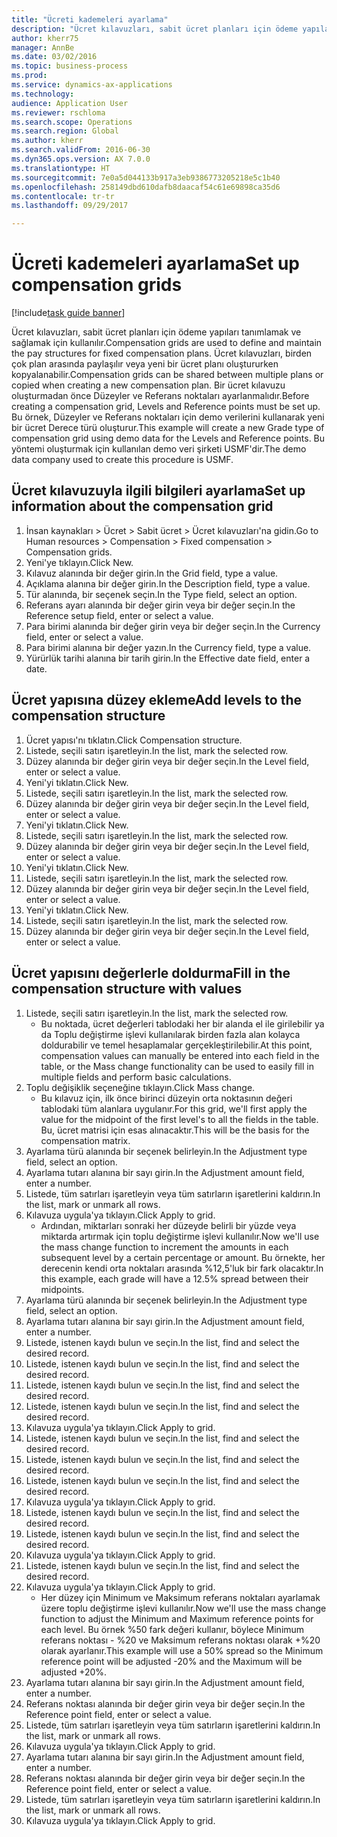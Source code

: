 ```yaml
--- 
title: "Ücreti kademeleri ayarlama"
description: "Ücret kılavuzları, sabit ücret planları için ödeme yapıları tanımlamak ve sağlamak için kullanılır."
author: kherr75
manager: AnnBe
ms.date: 03/02/2016
ms.topic: business-process
ms.prod: 
ms.service: dynamics-ax-applications
ms.technology: 
audience: Application User
ms.reviewer: rschloma
ms.search.scope: Operations
ms.search.region: Global
ms.author: kherr
ms.search.validFrom: 2016-06-30
ms.dyn365.ops.version: AX 7.0.0
ms.translationtype: HT
ms.sourcegitcommit: 7e0a5d044133b917a3eb9386773205218e5c1b40
ms.openlocfilehash: 258149dbd610dafb8daacaf54c61e69898ca35d6
ms.contentlocale: tr-tr
ms.lasthandoff: 09/29/2017

---
```

# <a name="set-up-compensation-grids"></a><span data-ttu-id="605c4-103">Ücreti kademeleri ayarlama</span><span class="sxs-lookup"><span data-stu-id="605c4-103">Set up compensation grids</span></span>

[!include[task guide banner](../../includes/task-guide-banner.md)]

<span data-ttu-id="605c4-104">Ücret kılavuzları, sabit ücret planları için ödeme yapıları tanımlamak ve sağlamak için kullanılır.</span><span class="sxs-lookup"><span data-stu-id="605c4-104">Compensation grids are used to define and maintain the pay structures for fixed compensation plans.</span></span> <span data-ttu-id="605c4-105">Ücret kılavuzları, birden çok plan arasında paylaşılır veya yeni bir ücret planı oluştururken kopyalanabilir.</span><span class="sxs-lookup"><span data-stu-id="605c4-105">Compensation grids can be shared between multiple plans or copied when creating a new compensation plan.</span></span>  <span data-ttu-id="605c4-106">Bir ücret kılavuzu oluşturmadan önce Düzeyler ve Referans noktaları ayarlanmalıdır.</span><span class="sxs-lookup"><span data-stu-id="605c4-106">Before creating a compensation grid, Levels and Reference points must be set up.</span></span> <span data-ttu-id="605c4-107">Bu örnek, Düzeyler ve Referans noktaları için demo verilerini kullanarak yeni bir ücret Derece türü oluşturur.</span><span class="sxs-lookup"><span data-stu-id="605c4-107">This example will create a new Grade type of compensation grid using demo data for the Levels and Reference points.</span></span> <span data-ttu-id="605c4-108">Bu yöntemi oluşturmak için kullanılan demo veri şirketi USMF'dir.</span><span class="sxs-lookup"><span data-stu-id="605c4-108">The demo data company used to create this procedure is USMF.</span></span>


## <a name="set-up-information-about-the-compensation-grid"></a><span data-ttu-id="605c4-109">Ücret kılavuzuyla ilgili bilgileri ayarlama</span><span class="sxs-lookup"><span data-stu-id="605c4-109">Set up information about the compensation grid</span></span>
1. <span data-ttu-id="605c4-110">İnsan kaynakları > Ücret > Sabit ücret > Ücret kılavuzları'na gidin.</span><span class="sxs-lookup"><span data-stu-id="605c4-110">Go to Human resources > Compensation > Fixed compensation > Compensation grids.</span></span>
2. <span data-ttu-id="605c4-111">Yeni'ye tıklayın.</span><span class="sxs-lookup"><span data-stu-id="605c4-111">Click New.</span></span>
3. <span data-ttu-id="605c4-112">Kılavuz alanında bir değer girin.</span><span class="sxs-lookup"><span data-stu-id="605c4-112">In the Grid field, type a value.</span></span>
4. <span data-ttu-id="605c4-113">Açıklama alanına bir değer girin.</span><span class="sxs-lookup"><span data-stu-id="605c4-113">In the Description field, type a value.</span></span>
5. <span data-ttu-id="605c4-114">Tür alanında, bir seçenek seçin.</span><span class="sxs-lookup"><span data-stu-id="605c4-114">In the Type field, select an option.</span></span>
6. <span data-ttu-id="605c4-115">Referans ayarı alanında bir değer girin veya bir değer seçin.</span><span class="sxs-lookup"><span data-stu-id="605c4-115">In the Reference setup field, enter or select a value.</span></span>
7. <span data-ttu-id="605c4-116">Para birimi alanında bir değer girin veya bir değer seçin.</span><span class="sxs-lookup"><span data-stu-id="605c4-116">In the Currency field, enter or select a value.</span></span>
8. <span data-ttu-id="605c4-117">Para birimi alanına bir değer yazın.</span><span class="sxs-lookup"><span data-stu-id="605c4-117">In the Currency field, type a value.</span></span>
9. <span data-ttu-id="605c4-118">Yürürlük tarihi alanına bir tarih girin.</span><span class="sxs-lookup"><span data-stu-id="605c4-118">In the Effective date field, enter a date.</span></span>

## <a name="add-levels-to-the-compensation-structure"></a><span data-ttu-id="605c4-119">Ücret yapısına düzey ekleme</span><span class="sxs-lookup"><span data-stu-id="605c4-119">Add levels to the compensation structure</span></span>
1. <span data-ttu-id="605c4-120">Ücret yapısı'nı tıklatın.</span><span class="sxs-lookup"><span data-stu-id="605c4-120">Click Compensation structure.</span></span>
2. <span data-ttu-id="605c4-121">Listede, seçili satırı işaretleyin.</span><span class="sxs-lookup"><span data-stu-id="605c4-121">In the list, mark the selected row.</span></span>
3. <span data-ttu-id="605c4-122">Düzey alanında bir değer girin veya bir değer seçin.</span><span class="sxs-lookup"><span data-stu-id="605c4-122">In the Level field, enter or select a value.</span></span>
4. <span data-ttu-id="605c4-123">Yeni'yi tıklatın.</span><span class="sxs-lookup"><span data-stu-id="605c4-123">Click New.</span></span>
5. <span data-ttu-id="605c4-124">Listede, seçili satırı işaretleyin.</span><span class="sxs-lookup"><span data-stu-id="605c4-124">In the list, mark the selected row.</span></span>
6. <span data-ttu-id="605c4-125">Düzey alanında bir değer girin veya bir değer seçin.</span><span class="sxs-lookup"><span data-stu-id="605c4-125">In the Level field, enter or select a value.</span></span>
7. <span data-ttu-id="605c4-126">Yeni'yi tıklatın.</span><span class="sxs-lookup"><span data-stu-id="605c4-126">Click New.</span></span>
8. <span data-ttu-id="605c4-127">Listede, seçili satırı işaretleyin.</span><span class="sxs-lookup"><span data-stu-id="605c4-127">In the list, mark the selected row.</span></span>
9. <span data-ttu-id="605c4-128">Düzey alanında bir değer girin veya bir değer seçin.</span><span class="sxs-lookup"><span data-stu-id="605c4-128">In the Level field, enter or select a value.</span></span>
10. <span data-ttu-id="605c4-129">Yeni'yi tıklatın.</span><span class="sxs-lookup"><span data-stu-id="605c4-129">Click New.</span></span>
11. <span data-ttu-id="605c4-130">Listede, seçili satırı işaretleyin.</span><span class="sxs-lookup"><span data-stu-id="605c4-130">In the list, mark the selected row.</span></span>
12. <span data-ttu-id="605c4-131">Düzey alanında bir değer girin veya bir değer seçin.</span><span class="sxs-lookup"><span data-stu-id="605c4-131">In the Level field, enter or select a value.</span></span>
13. <span data-ttu-id="605c4-132">Yeni'yi tıklatın.</span><span class="sxs-lookup"><span data-stu-id="605c4-132">Click New.</span></span>
14. <span data-ttu-id="605c4-133">Listede, seçili satırı işaretleyin.</span><span class="sxs-lookup"><span data-stu-id="605c4-133">In the list, mark the selected row.</span></span>
15. <span data-ttu-id="605c4-134">Düzey alanında bir değer girin veya bir değer seçin.</span><span class="sxs-lookup"><span data-stu-id="605c4-134">In the Level field, enter or select a value.</span></span>

## <a name="fill-in-the-compensation-structure-with-values"></a><span data-ttu-id="605c4-135">Ücret yapısını değerlerle doldurma</span><span class="sxs-lookup"><span data-stu-id="605c4-135">Fill in the compensation structure with values</span></span>
1. <span data-ttu-id="605c4-136">Listede, seçili satırı işaretleyin.</span><span class="sxs-lookup"><span data-stu-id="605c4-136">In the list, mark the selected row.</span></span>
    * <span data-ttu-id="605c4-137">Bu noktada, ücret değerleri tablodaki her bir alanda el ile girilebilir ya da Toplu değiştirme işlevi kullanılarak birden fazla alan kolayca doldurabilir ve temel hesaplamalar gerçekleştirilebilir.</span><span class="sxs-lookup"><span data-stu-id="605c4-137">At this point, compensation values can manually be entered into each field in the table, or the Mass change functionality can be used to easily fill in multiple fields and perform basic calculations.</span></span>  
2. <span data-ttu-id="605c4-138">Toplu değişiklik seçeneğine tıklayın.</span><span class="sxs-lookup"><span data-stu-id="605c4-138">Click Mass change.</span></span>
    * <span data-ttu-id="605c4-139">Bu kılavuz için, ilk önce birinci düzeyin orta noktasının değeri tablodaki tüm alanlara uygulanır.</span><span class="sxs-lookup"><span data-stu-id="605c4-139">For this grid, we'll first apply the value for the midpoint of the first level's to all the fields in the table.</span></span> <span data-ttu-id="605c4-140">Bu, ücret matrisi için esas alınacaktır.</span><span class="sxs-lookup"><span data-stu-id="605c4-140">This will be the basis for the compensation matrix.</span></span>  
3. <span data-ttu-id="605c4-141">Ayarlama türü alanında bir seçenek belirleyin.</span><span class="sxs-lookup"><span data-stu-id="605c4-141">In the Adjustment type field, select an option.</span></span>
4. <span data-ttu-id="605c4-142">Ayarlama tutarı alanına bir sayı girin.</span><span class="sxs-lookup"><span data-stu-id="605c4-142">In the Adjustment amount field, enter a number.</span></span>
5. <span data-ttu-id="605c4-143">Listede, tüm satırları işaretleyin veya tüm satırların işaretlerini kaldırın.</span><span class="sxs-lookup"><span data-stu-id="605c4-143">In the list, mark or unmark all rows.</span></span>
6. <span data-ttu-id="605c4-144">Kılavuza uygula'ya tıklayın.</span><span class="sxs-lookup"><span data-stu-id="605c4-144">Click Apply to grid.</span></span>
    * <span data-ttu-id="605c4-145">Ardından, miktarları sonraki her düzeyde belirli bir yüzde veya miktarda artırmak için toplu değiştirme işlevi kullanılır.</span><span class="sxs-lookup"><span data-stu-id="605c4-145">Now we'll use the mass change function to increment the amounts in each subsequent level by a certain percentage or amount.</span></span> <span data-ttu-id="605c4-146">Bu örnekte, her derecenin kendi orta noktaları arasında %12,5'luk bir fark olacaktır.</span><span class="sxs-lookup"><span data-stu-id="605c4-146">In this example, each grade will have a 12.5% spread between their midpoints.</span></span>  
7. <span data-ttu-id="605c4-147">Ayarlama türü alanında bir seçenek belirleyin.</span><span class="sxs-lookup"><span data-stu-id="605c4-147">In the Adjustment type field, select an option.</span></span>
8. <span data-ttu-id="605c4-148">Ayarlama tutarı alanına bir sayı girin.</span><span class="sxs-lookup"><span data-stu-id="605c4-148">In the Adjustment amount field, enter a number.</span></span>
9. <span data-ttu-id="605c4-149">Listede, istenen kaydı bulun ve seçin.</span><span class="sxs-lookup"><span data-stu-id="605c4-149">In the list, find and select the desired record.</span></span>
10. <span data-ttu-id="605c4-150">Listede, istenen kaydı bulun ve seçin.</span><span class="sxs-lookup"><span data-stu-id="605c4-150">In the list, find and select the desired record.</span></span>
11. <span data-ttu-id="605c4-151">Listede, istenen kaydı bulun ve seçin.</span><span class="sxs-lookup"><span data-stu-id="605c4-151">In the list, find and select the desired record.</span></span>
12. <span data-ttu-id="605c4-152">Listede, istenen kaydı bulun ve seçin.</span><span class="sxs-lookup"><span data-stu-id="605c4-152">In the list, find and select the desired record.</span></span>
13. <span data-ttu-id="605c4-153">Kılavuza uygula'ya tıklayın.</span><span class="sxs-lookup"><span data-stu-id="605c4-153">Click Apply to grid.</span></span>
14. <span data-ttu-id="605c4-154">Listede, istenen kaydı bulun ve seçin.</span><span class="sxs-lookup"><span data-stu-id="605c4-154">In the list, find and select the desired record.</span></span>
15. <span data-ttu-id="605c4-155">Listede, istenen kaydı bulun ve seçin.</span><span class="sxs-lookup"><span data-stu-id="605c4-155">In the list, find and select the desired record.</span></span>
16. <span data-ttu-id="605c4-156">Listede, istenen kaydı bulun ve seçin.</span><span class="sxs-lookup"><span data-stu-id="605c4-156">In the list, find and select the desired record.</span></span>
17. <span data-ttu-id="605c4-157">Kılavuza uygula'ya tıklayın.</span><span class="sxs-lookup"><span data-stu-id="605c4-157">Click Apply to grid.</span></span>
18. <span data-ttu-id="605c4-158">Listede, istenen kaydı bulun ve seçin.</span><span class="sxs-lookup"><span data-stu-id="605c4-158">In the list, find and select the desired record.</span></span>
19. <span data-ttu-id="605c4-159">Listede, istenen kaydı bulun ve seçin.</span><span class="sxs-lookup"><span data-stu-id="605c4-159">In the list, find and select the desired record.</span></span>
20. <span data-ttu-id="605c4-160">Kılavuza uygula'ya tıklayın.</span><span class="sxs-lookup"><span data-stu-id="605c4-160">Click Apply to grid.</span></span>
21. <span data-ttu-id="605c4-161">Listede, istenen kaydı bulun ve seçin.</span><span class="sxs-lookup"><span data-stu-id="605c4-161">In the list, find and select the desired record.</span></span>
22. <span data-ttu-id="605c4-162">Kılavuza uygula'ya tıklayın.</span><span class="sxs-lookup"><span data-stu-id="605c4-162">Click Apply to grid.</span></span>
    * <span data-ttu-id="605c4-163">Her düzey için Minimum ve Maksimum referans noktaları ayarlamak üzere toplu değiştirme işlevi kullanılır.</span><span class="sxs-lookup"><span data-stu-id="605c4-163">Now we'll use the mass change function to adjust the Minimum and Maximum reference points for each level.</span></span> <span data-ttu-id="605c4-164">Bu örnek %50 fark değeri kullanır, böylece Minimum referans noktası - %20 ve Maksimum referans noktası olarak +%20 olarak ayarlanır.</span><span class="sxs-lookup"><span data-stu-id="605c4-164">This example will use a 50% spread so the Minimum reference point will be adjusted -20% and the Maximum will be adjusted +20%.</span></span>  
23. <span data-ttu-id="605c4-165">Ayarlama tutarı alanına bir sayı girin.</span><span class="sxs-lookup"><span data-stu-id="605c4-165">In the Adjustment amount field, enter a number.</span></span>
24. <span data-ttu-id="605c4-166">Referans noktası alanında bir değer girin veya bir değer seçin.</span><span class="sxs-lookup"><span data-stu-id="605c4-166">In the Reference point field, enter or select a value.</span></span>
25. <span data-ttu-id="605c4-167">Listede, tüm satırları işaretleyin veya tüm satırların işaretlerini kaldırın.</span><span class="sxs-lookup"><span data-stu-id="605c4-167">In the list, mark or unmark all rows.</span></span>
26. <span data-ttu-id="605c4-168">Kılavuza uygula'ya tıklayın.</span><span class="sxs-lookup"><span data-stu-id="605c4-168">Click Apply to grid.</span></span>
27. <span data-ttu-id="605c4-169">Ayarlama tutarı alanına bir sayı girin.</span><span class="sxs-lookup"><span data-stu-id="605c4-169">In the Adjustment amount field, enter a number.</span></span>
28. <span data-ttu-id="605c4-170">Referans noktası alanında bir değer girin veya bir değer seçin.</span><span class="sxs-lookup"><span data-stu-id="605c4-170">In the Reference point field, enter or select a value.</span></span>
29. <span data-ttu-id="605c4-171">Listede, tüm satırları işaretleyin veya tüm satırların işaretlerini kaldırın.</span><span class="sxs-lookup"><span data-stu-id="605c4-171">In the list, mark or unmark all rows.</span></span>
30. <span data-ttu-id="605c4-172">Kılavuza uygula'ya tıklayın.</span><span class="sxs-lookup"><span data-stu-id="605c4-172">Click Apply to grid.</span></span>


